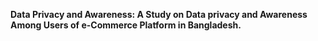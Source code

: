 **Data Privacy and Awareness: A Study on Data privacy and Awareness Among Users of e-Commerce Platform in Bangladesh.**

